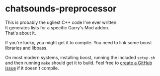 chatsounds-preprocessor
=======================

This is probably the ugliest C++ code I've ever written.  
It generates lists for a specific Garry's Mod addon.  
That's about it.  

If you're lucky, you might get it to compile.
You need to link some boost libraries and libbass.

On most modern systems, installing boost, running the included `setup.sh` and then running `make` should get it to build.
Feel free to [create a GitHub issue](https://github.com/PotcFdk/chatsounds-preprocessor/issues) if it doesn't compile.